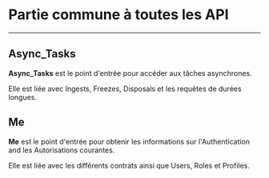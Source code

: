 Partie commune à toutes les API
=======================

-------------
**Async\_Tasks**
-------------
**Async\_Tasks** est le point d'entrée pour accéder aux tâches asynchrones.

Elle est liée avec Ingests, Freezes, Disposals et les requêtes de durées longues.


**Me**
-------------
**Me** est le point d'entrée pour obtenir les informations sur l'Authentication and les Autorisations courantes.

Elle est liée avec les différents contrats ainsi que Users, Roles et Profiles.

